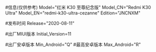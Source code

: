 #信息(仅供参考)
Model="红米 K30 至尊纪念版"
Model_CN="Redmi K30 Ultra"
Model_EN="redmi-k30-ultra-cezanne"
Edition="JNCNXM"

#发布时间
Release="2020-08-11"

#出厂MIUI版本
Initial_Version=11

#出厂安卓版本
Min_Android="Q"
#最高安卓版本
Max_Android="R"
